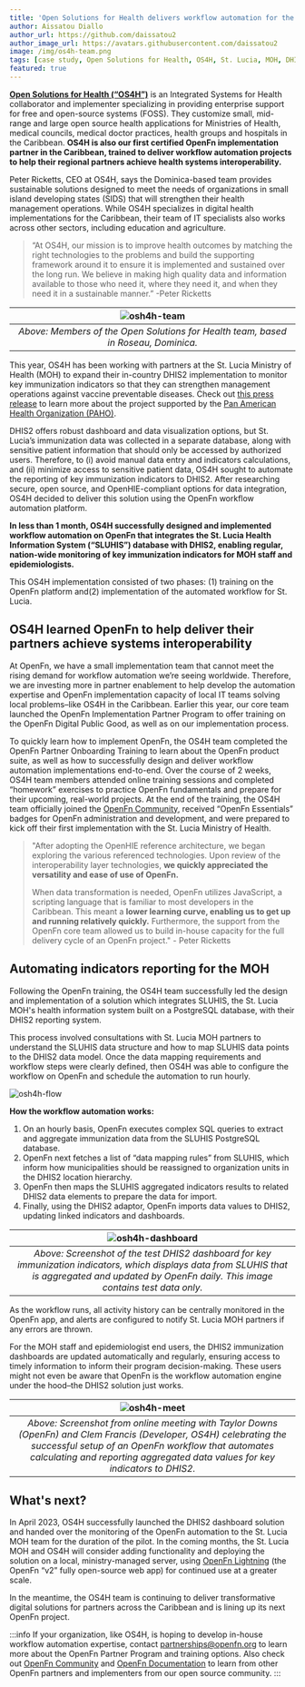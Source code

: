 ```yaml
---
title: 'Open Solutions for Health delivers workflow automation for the St. Lucia Ministry of Health'
author: Aissatou Diallo
author_url: https://github.com/daissatou2
author_image_url: https://avatars.githubusercontent.com/daissatou2
image: /img/os4h-team.png
tags: [case study, Open Solutions for Health, OS4H, St. Lucia, MOH, DHIS2, health]
featured: true
---
```


**[Open Solutions for Health (“OS4H”)](http://www.opensolutions.health/)** is an Integrated Systems for Health collaborator and
implementer specializing in providing enterprise support for free and open-source systems
(FOSS). They customize small, mid-range and large open source health applications for Ministries of Health, medical councils, medical doctor practices, health groups and hospitals in the Caribbean. **OS4H is also our first certified OpenFn implementation partner in the Caribbean, trained to deliver workflow automation projects to help their regional partners achieve health systems interoperability.** 

 Peter Ricketts, CEO at OS4H, says the Dominica-based team provides sustainable solutions designed to meet the needs of organizations in small island developing states (SIDS) that will strengthen their health management operations. While OS4H specializes in digital health implementations for the Caribbean, their team of IT specialists also works across other sectors, including education and agriculture. 

> “At OS4H, our mission is to improve health outcomes by matching the right technologies to the problems and build the supporting framework around it to ensure it is implemented and sustained over the long run. We believe in making high quality data and information available to those who need it, where they need it, and when they need it in a sustainable manner.”  -Peter Ricketts



| ![osh4h-team](/img/os4h-team.png) |
|:--:|
| *Above: Members of the Open Solutions for Health team, based in Roseau, Dominica.*|


This year, OS4H has been working with partners at the St. Lucia Ministry of Health (MOH) to expand their in-country DHIS2 implementation to monitor key immunization indicators so that they can strengthen management operations against vaccine preventable diseases. Check out [this press release](https://dominicanewsonline.com/news/homepage/news/press-release-for-world-immunization-week-open-solutions-for-health-delivers-again/) to learn more about the project supported by the [Pan American Health Organization (PAHO)](https://www.paho.org/en).

DHIS2 offers robust dashboard and data visualization options, but St. Lucia’s immunization data was collected in a separate database, along with sensitive patient information that should only be accessed by authorized users. Therefore, to (i) avoid manual data entry and indicators calculations, and (ii) minimize access to sensitive patient data, OS4H sought to automate the reporting of key immunization indicators to DHIS2. After researching secure, open source, and OpenHIE-compliant options for data integration, OS4H decided to deliver this solution using the OpenFn workflow automation platform. 

**In less than 1 month, OS4H successfully designed and implemented workflow automation on OpenFn that integrates the St. Lucia Health Information System (“SLUHIS”) database with DHIS2, enabling regular, nation-wide monitoring of key immunization indicators for MOH staff and epidemiologists.**

This OS4H implementation consisted of two phases: (1) training on the OpenFn platform and(2) implementation of the automated workflow for St. Lucia. 


## OS4H learned OpenFn to help deliver their partners achieve systems interoperability

At OpenFn, we have a small implementation team that cannot meet the rising demand for workflow automation we’re seeing worldwide. Therefore, we are investing more in partner enablement to help develop the automation expertise and OpenFn implementation capacity of local IT teams solving local problems–like OS4H in the Caribbean. Earlier this year, our core team launched the OpenFn Implementation Partner Program to offer training on the OpenFn Digital Public Good, as well as on our implementation process. 

To quickly learn how to implement OpenFn, the OS4H team completed the OpenFn Partner Onboarding Training to learn about the OpenFn product suite, as well as how to successfully design and deliver workflow automation implementations end-to-end. Over the course of 2 weeks, OS4H team members attended online training sessions and completed “homework” exercises to practice OpenFn fundamentals and prepare for their upcoming, real-world projects. At the end of the training, the OS4H team officially joined the [OpenFn Community](https://community.openfn.org/), received “OpenFn Essentials” badges for OpenFn administration and development, and were prepared to kick off their first implementation with the St. Lucia Ministry of Health.

> "After adopting the OpenHIE reference architecture, we began exploring the various referenced technologies. Upon review of the interoperability layer technologies, **we quickly appreciated the versatility and ease of use of OpenFn.**
>
> When data transformation is needed, OpenFn utilizes JavaScript, a scripting language that is familiar to most developers in the Caribbean. This meant a **lower learning curve, enabling us to get up and running relatively quickly.** Furthermore, the support from the OpenFn core team allowed us to build in-house capacity for the full delivery cycle of an OpenFn project." - Peter Ricketts

## Automating indicators reporting for the MOH

Following the OpenFn training, the OS4H team successfully led the design and implementation of a solution which integrates SLUHIS, the St. Lucia MOH's health information system built on a PostgreSQL database, with their DHIS2 reporting system. 

This process involved consultations with St. Lucia MOH partners to understand the SLUHIS data structure and how to map SLUHIS data points to the DHIS2 data model. Once the data mapping requirements and workflow steps were clearly defined, then OS4H was able to configure the workflow on OpenFn and schedule the automation to run hourly. 



![osh4h-flow](/img/os4h-flow.png)

**How the workflow automation works:**
1. On an hourly basis, OpenFn executes complex SQL queries to extract and aggregate immunization data from the SLUHIS PostgreSQL database.
2. OpenFn next fetches a list of “data mapping rules” from SLUHIS, which inform how municipalities should be reassigned to organization units in the DHIS2 location hierarchy.
3. OpenFn then maps the SLUHIS aggregated indicators results to related DHIS2 data elements to prepare the data for import.
4. Finally, using the DHIS2 adaptor, OpenFn imports data values to DHIS2, updating linked indicators and dashboards.

| ![osh4h-dashboard](/img/os4h-dashboard.png) |
|:--:|
| *Above: Screenshot of the test DHIS2 dashboard for key immunization indicators, which displays data from SLUHIS that is aggregated and updated by OpenFn daily. This image contains test data only.*|

As the workflow runs, all activity history can be centrally monitored in the OpenFn app, and alerts are configured to notify St. Lucia MOH partners if any errors are thrown. 

For the MOH staff and epidemiologist end users, the DHIS2 immunization dashboards are updated automatically and regularly, ensuring access to timely information to inform their program decision-making. These users might not even be aware that OpenFn is the workflow automation engine under the hood–the DHIS2 solution just works.   


| ![osh4h-meet](/img/os4h-meet.png) |
|:--:|
| *Above: Screenshot from online meeting with Taylor Downs (OpenFn) and Clem Francis (Developer, OS4H) celebrating the successful setup of an OpenFn workflow that automates calculating and reporting aggregated data values for key indicators to DHIS2.*|

## What's next? 
In April 2023, OS4H successfully launched the DHIS2 dashboard solution and handed over the monitoring of the OpenFn automation to the St. Lucia MOH team for the duration of the pilot. In the coming months, the St. Lucia MOH and OS4H will consider adding functionality and deploying the solution on a local, ministry-managed server, using [OpenFn Lightning](https://docs.openfn.org/documentation/about-lightning) (the OpenFn “v2” fully open-source web app) for continued use at a greater scale. 

In the meantime, the OS4H team is continuing to deliver transformative digital solutions for partners across the Caribbean and is lining up its next OpenFn project. 

:::info
If your organization, like OS4H, is hoping to develop in-house workflow automation expertise, contact [partnerships@openfn.org](mailto://partnerships@openfn.org) to learn more about the OpenFn Partner Program and training options. Also check out [OpenFn Community](http://community.openfn.org) and [OpenFn Documentation](http://docs.openfn.org) to learn from other OpenFn partners and implementers from our open source community. 
:::



